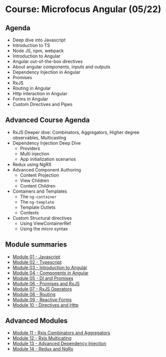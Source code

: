 # Course: Microfocus Angular (05/22)

## Agenda

* Deep dive into Javascript
* Introduction to TS
* Node JS, npm, webpack
* Introduction to Angular
* Angular out-of-the-box directives
* About angular components, inputs and outputs
* Dependency Injection in Angular
* Promises
* RxJS
* Routing in Angular
* Http interaction in Angular
* Forms in Angular
* Custom Directives and Pipes

## Advanced Course Agenda
* RxJS Deeper dive: Combinators, Aggregators, Higher degree observables, Multicasting
* Dependency Injection Deep Dive
  * Providers
  * Multi injection
  * App initialization scenarios
* Redux using NgRX
* Advanced Component Authoring
  * Content Projection
  * View Children
  * Content Children
* Containers and Templates
  * The `ng-container`
  * The `ng-template`
  * Template Outlets
  * Contexts
* Custom Structural directives
  * Using ViewContainerRef
  * Using the micro syntax


## Module summaries
* [Module 01 - Javascript](Module%2001/README.md)
* [Module 02 - Typescript](Module%2002/README.md)
* [Module 03 - Introduction to Angular](Module%2003/README.md)
* [Module 04 - Components in Angular](Module%2004/README.md)
* [Module 05 - DI and Promises](Module%2005/README.md)
* [Module 06 - Promises and RxJS](Module%2006/README.md)
* [Module 07 - RxJS Operators](Module%2007/README.md)
* [Module 08 - Routing](Module%2008/README.md)
* [Module 09 - Reactive Forms](Module%2009/README.md)
* [Module 10 - Directives and Http](Module%2010/README.md)

## Advanced Modules
* [Module 11 - Rxjs Combinators and Aggregators](Module%2011/README.md)
* [Module 12 - Rxjs Multicating](Module%2012/README.md)
* [Module 13 - Advanced Dependency Injection](Module%2013/README.md)
* [Module 14 - Redux and NgRx](Module%2014/Readme.md)


